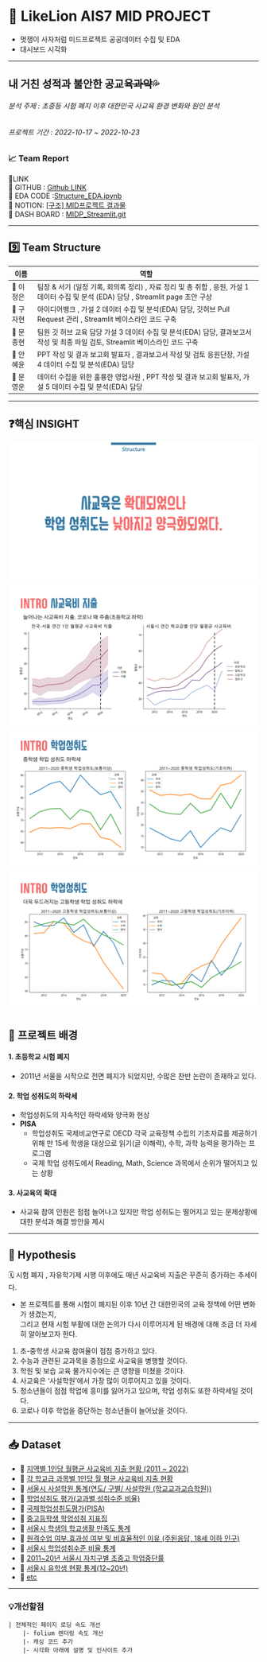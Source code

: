 # 🦁 LikeLion AIS7 MID PROJECT 
- 멋쟁이 사자처럼 미드프로젝트 공공데이터 수집 및 EDA
- 대시보드 시각화
---
## 내 거친 성적과 불안한 공교육~~과악~~💦 
###### 분석 주제 : 초중등 시험 폐지 이후 대한민국 사교육 환경 변화와 원인 분석
###### 프로젝트 기간 : 2022-10-17 ~ 2022-10-23

### 📈 Team Report

🔽LINK  
🔗 GITHUB : [Github LINK ](https://github.com/wumusill/Structure)  
🔗 EDA CODE :[Structure_EDA.ipynb](https://nbviewer.org/github/LJEDD2/Structure/blob/main/Structure_EDA.ipynb)  
🔗 NOTION: [[구조] MID프로젝트 결과물](https://canary-beryl-218.notion.site/MiD-9f2b50c7238a4edca1fc07a2dc95f7a9)  
🔗 DASH BOARD : [MIDP_Streamlit.git](https://github.com/LJEDD2/MIDP_Streamlit)  

---
## 9️⃣ Team Structure 

| 이름 | 역할 |
| ----- | ---- |
| 🐯 이정은 | 팀장 & 서기 (일정 기록, 회의록 정리) , 자료 정리 및 총 취합 , 응원, 가설 1 데이터 수집 및 분석 (EDA)  담당 , Streamlit page 초안 구상 |
| 🦁 구자현 | 아이디어뱅크 , 가설 2 데이터 수집 및 분석(EDA) 담당, 깃허브 Pull Request 관리 , Streamlit 베이스라인 코드 구축   |
| 🦁 문종현 | 팀원 깃 허브 교육 담당 가설 3 데이터 수집 및 분석(EDA) 담당, 결과보고서 작성 및 최종 파일 검토, Streamlit 베이스라인 코드 구축  |
| 🦁 안혜윤 |  PPT 작성 및 결과 보고회 발표자 , 결과보고서 작성 및 검토 응원단장, 가설 4 데이터 수집 및 분석(EDA) 담당  |
| 🦁 문영운 &nbsp;| 데이터 수집을 위한 훌륭한 영업사원 , PPT 작성 및 결과 보고회 발표자, 가설 5 데이터 수집 및 분석(EDA) 담당  |

---

## ❓핵심 INSIGHT
<img src="https://github.com/LJEDD2/MIDP_Streamlit/blob/main/Result/%EC%8A%AC%EB%9D%BC%EC%9D%B4%EB%93%9C15.png">
<img src="https://github.com/LJEDD2/MIDP_Streamlit/blob/main/Result/%EC%8A%AC%EB%9D%BC%EC%9D%B4%EB%93%9C8.png">
<img src="https://github.com/LJEDD2/MIDP_Streamlit/blob/main/Result/%EC%8A%AC%EB%9D%BC%EC%9D%B4%EB%93%9C11.png">
<img src="https://github.com/LJEDD2/MIDP_Streamlit/blob/main/Result/%EC%8A%AC%EB%9D%BC%EC%9D%B4%EB%93%9C12.png">


## 📑 프로젝트 배경
#### 1. 초등학교 시험 폐지
- 2011년 서울을 시작으로 전면 폐지가 되었지만, 수많은 찬반 논란이 존재하고 있다.

#### 2. 학업 성취도의 하락세
- 학업성취도의 지속적인 하락세와 양극화 현상
- **PISA** 
    - 학업성취도 국제비교연구로 OECD 각국 교육정책 수립의 기초자료를 제공하기 위해 만 15세 학생을 대상으로 읽기(글 이해력), 수학, 과학 능력을 평가하는 프로그램
    - 국제 학업 성취도에서 Reading, Math, Science 과목에서 순위가 떨어지고 있는 상황

#### 3. 사교육의 확대
- 사교육 참여 인원은 점점 늘어나고 있지만 학업 성취도는 떨어지고 있는 문제상황에 대한 분석과 해결 방안을 제시

---

## 📝 Hypothesis 
🗓️ 시험 폐지 , 자유학기제 시행 이후에도 매년 사교육비 지출은 꾸준히 증가하는 추세이다.   
- 본 프로젝트를 통해 시험이 폐지된 이후 10년 간 대한민국의 교육 정책에 어떤 변화가 생겼는지,   
그리고 현재 시험 부활에 대한 논의가 다시 이루어지게 된 배경에 대해 조금 더 자세히 알아보고자 한다.   

1. 초-중학생 사교육 참여율이 점점 증가하고 있다.  
2. 수능과 관련된 교과목을 중점으로 사교육을 병행할 것이다.
3. 학원 및 보습 교육 물가지수에는 큰 영향을 미쳤을 것이다.  
4. 사교육은 ‘사설학원’에서 가장 많이 이루어지고 있을 것이다.
5. 청소년들이 점점 학업에 흥미를 잃어가고 있으며, 학업 성취도 또한 하락세일 것이다.
6. 코로나 이후 학업을 중단하는 청소년들이 늘어났을 것이다. 

---

## 📥 Dataset

- 🔗 [지역별 1인당 월평균 사교육비 지출 현황 (2011 ~ 2022)](https://kosis.kr/statHtml/statHtml.do?orgId=101&tblId=DT_1PE202&vw_cd=MT_ZTITLE&list_id=H1_10_005&seqNo=&lang_mode=ko&language=kor&obj_var_id=&itm_id=&conn_path=MT_ZTITLE)  
- 🔗 [각 학교급 과목별 1인당 월 평균 사교육비 지출 현황  ](https://kosis.kr/statHtml/statHtml.do?orgId=101&tblId=DT_1PE202&vw_cd=MT_ZTITLE&list_id=H1_10_005&seqNo=&lang_mode=ko&language=kor&obj_var_id=&itm_id=&conn_path=MT_ZTITLE)  
- 🔗 [서울시 사설학원 통계(연도/ 구별/ 사설학원 (학교교과교습학원))](https://data.seoul.go.kr/dataList/195/S/2/datasetView.do)  
- 🔗 [학업성취도 평가(교과별 성취수준 비율)](https://www.index.go.kr/potal/main/EachDtlPageDetail.do?idx_cd=1539) 
- 🔗 [국제학업성취도평가(PISA)](https://www.index.go.kr/potal/main/EachDtlPageDetail.do?idx_cd=1539) 
- 🔗 [중고등학생 학업성취 지표집](https://naea.kice.re.kr/prtl/rept/info/rate-year) 
- 🔗 [서울시 학생의 학교생활 만족도 통계](https://data.seoul.go.kr/dataList/10779/S/2/datasetView.do) 
- 🔗 [원격수업 여부․효과성 여부 및 비효율적인 이유 (주된응답, 18세 이하 인구)](https://kosis.kr/statHtml/statHtml.do?orgId=101&tblId=DT_1SSCV061R&vw_cd=MT_ZTITLE&list_id=B_7_D220&seqNo=&lang_mode=ko&language=kor&obj_var_id=&itm_id=&conn_path=MT_ZTITLE) 
- 🔗 [서울시 학업성취수준 비율 통계](https://data.seoul.go.kr/dataList/10768/C/2/datasetView.do) 
- 🔗 [2011~20년 서울시 자치구별 초중고 학업중단률 ](https://data.seoul.go.kr/dataList/10713/C/2/datasetView.do) 
- 🔗 [서울시 유학생 현황 통계(12~20년)](https://data.seoul.go.kr/dataList/10802/C/2/datasetView.do;jsessionid=B2362306095F4A8304B584194340C61E.new_portal-svr-21) 
- 🔗 [etc](https://www.notion.so/MiD-9f2b50c7238a4edca1fc07a2dc95f7a9#903d1302da864db590d37bc9c3b73a8a)
---
### 💡개선할점

```
| 전체적인 페이지 로딩 속도 개선 
    |- folium 렌더링 속도 개선
    |- 캐싱 코드 추가
    |- 시각화 아래에 설명 및 인사이트 추가
```


